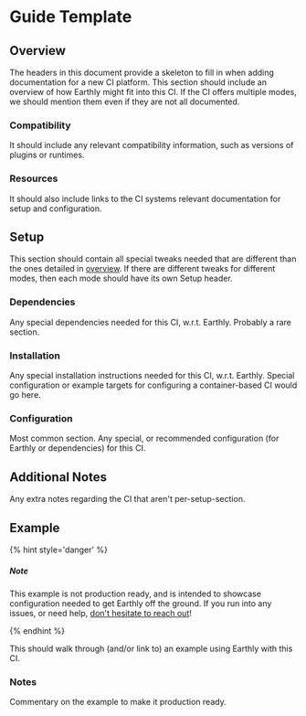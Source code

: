 # Guide Template

## Overview

The headers in this document provide a skeleton to fill in when adding documentation for a new CI platform. This section should include an overview of how Earthly might fit into this CI. If the CI offers multiple modes, we should mention them even if they are not all documented.

### Compatibility

It should include any relevant compatibility information, such as versions of plugins or runtimes.

### Resources

It should also include links to the CI systems relevant documentation for setup and configuration.

## Setup

This section should contain all special tweaks needed that are different than the ones detailed in [overview](../overview.md). If there are different tweaks for different modes, then each mode should have its own Setup header.

### Dependencies

Any special dependencies needed for this CI, w.r.t. Earthly. Probably a rare section.

### Installation

Any special installation instructions needed for this CI, w.r.t. Earthly. Special configuration or example targets for configuring a container-based CI would go here.

### Configuration

Most common section. Any special, or recommended configuration (for Earthly or dependencies) for this CI.

## Additional Notes

Any extra notes regarding the CI that aren't per-setup-section.

## Example

{% hint style='danger' %}
##### Note

This example is not production ready, and is intended to showcase configuration needed to get Earthly off the ground. If you run into any issues, or need help, [don't hesitate to reach out](https://github.com/earthly/earthly/issues/new)!

{% endhint %}

This should walk through (and/or link to) an example using Earthly with this CI.

### Notes

Commentary on the example to make it production ready.